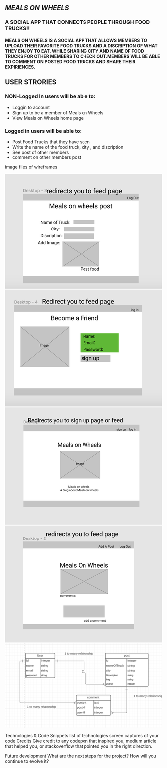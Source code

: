 ## *MEALS ON WHEELS*
### A SOCIAL APP THAT CONNECTS PEOPLE THROUGH FOOD TRUCKS!!
#### MEALS ON WHEELS IS A SOCIAL APP THAT ALLOWS MEMBERS TO UPLOAD THEIR FAVORITE FOOD TRUCKS AND A DISCRIPTION OF WHAT THEY ENJOY TO EAT. WHILE SHARING CITY AND NAME OF FOOD TRUCKS FOR OTHER MEMBERS TO CHECK OUT.MEMBERS WILL BE ABLE TO COMMENT ON POSTED FOOD TRUCKS AND SHARE THEIR EXPIRIENCES.

## **USER STRORIES**
### **NON-Logged In users will be able to:**
* Loggin to account
* Sign up to be a member of Meals on Wheels
* View Meals on Wheels home page
### **Logged in users will be able to:**
* Post Food Trucks that they have seen
* Write the name of the food truck, city , and discription 
* See post of other members 
* comment on other members post


image files of wireframes

![wire frame1](./imagesFolder/wirefram1.jpg)
![wire frame2](./imagesFolder/wireframe2.jpg)
![wire frame3](./imagesFolder/wireframe3.jpg)
![wire frame4](./imagesFolder/wireframe4.jpg)
![wire frame4](./imagesFolder/models.jpg)




Technologies & Code Snippets
list of technologies
screen captures of your code
Credits
Give credit to any codepen that inspired you, medium article that helped you, or stackoverflow that pointed you in the right direction.

Future development
What are the next steps for the project? How will you continue to evolve it?